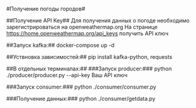 #Получение погоды городов#

##Получение API Key##
Для получения данных о погоде необходимо зарегистрироваться на openweathermap.org
На странице https://home.openweathermap.org/api_keys получить API ключ

##Запуск  kafka:##
docker-compose up -d  

##Уствновка зависимостей:##
pip install kafka-python, requests

##В отдельных терминалах:##
###Запуск producer:###
python ./producer/producer.py --api-key Ваш API ключ 

###Запуск consumer:###
python ./consumer/consumer.py

###Получение данных:###
python ./consumer/getdata.py



